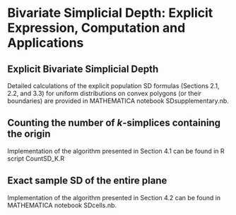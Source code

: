 # Bivariate Simplicial Depth: Explicit Expression, Computation and Applications
## Explicit Bivariate Simplicial Depth
Detailed calculations of the explicit population SD formulas (Sections 2.1, 2.2, and 3.3) for uniform distributions on convex polygons (or their boundaries) are provided in MATHEMATICA notebook SDsupplementary.nb.  
## Counting the number of $k$-simplices containing the origin
Implementation of the algorithm presented in Section 4.1 can be found in R script CountSD_K.R
## Exact sample SD of the entire plane
Implementation of the algorithm presented in Section 4.2 can be found in MATHEMATICA notebook SDcells.nb.
